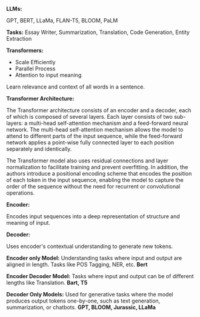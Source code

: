 **LLMs:**

GPT, BERT, LLaMa, FLAN-T5, BLOOM, PaLM

**Tasks:** Essay Writer, Summarization, Translation, Code Generation, Entity Extraction

**Transformers:**

- Scale Efficiently
- Parallel Process
- Attention to input meaning

Learn relevance and context of all words in a sentence.

**Transformer Architecture:**

The Transformer architecture consists of an encoder and a decoder, each of which is composed of several layers. Each layer consists of two sub-layers: a multi-head self-attention mechanism and a feed-forward neural network. The multi-head self-attention mechanism allows the model to attend to different parts of the input sequence, while the feed-forward network applies a point-wise fully connected layer to each position separately and identically.

The Transformer model also uses residual connections and layer normalization to facilitate training and prevent overfitting. In addition, the authors introduce a positional encoding scheme that encodes the position of each token in the input sequence, enabling the model to capture the order of the sequence without the need for recurrent or convolutional operations.

**Encoder:**

Encodes input sequences into a deep representation of structure and meaning of input.

**Decoder:**

Uses encoder's contextual understanding to generate new tokens.

**Encoder only Model:** Understanding tasks where input and output are aligned in length. Tasks like POS Tagging, NER, etc. **Bert**

**Encoder Decoder Model:** Tasks where input and output can be of different lengths like Translation. **Bart, T5**

**Decoder Only Models:**  Used for generative tasks where the model produces output tokens one-by-one, such as text generation, summarization, or chatbots. **GPT, BLOOM, Jurassic, LLaMa**

